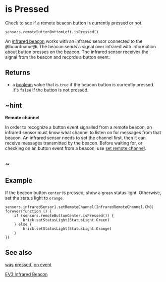 # is Pressed

Check to see if a remote beacon button is currently pressed or not.

```sig
sensors.remoteButtonBottomLeft.isPressed()
```

An [infrared beacon][lego beacon] works with an infrared sensor connected to the @boardname@. The beacon sends a signal over infrared with information about button presses on the beacon. The infrared sensor receives the signal from the beacon and records a button event.

## Returns

* a [boolean](/types/boolean) value that is `true` if the beacon button is currently pressed. It's `false` if the button is not pressed.

## ~hint

**Remote channel**

In order to recognize a button event signalled from a remote beacon, an infrared sensor must know what channel to listen on for messages from that beacon. An infrared sensor needs to set the channel first, then it can receive messages transmitted by the beacon. Before waiting for, or checking on an button event from a beacon, use [set remote channel](/reference/sensors/beacon/set-remote-channel).

## ~

## Example

If the beacon button ``center`` is pressed, show a `green` status light. Otherwise, set the status light to `orange`.

```blocks
sensors.infraredSensor1.setRemoteChannel(InfraredRemoteChannel.Ch0)
forever(function () {
    if (sensors.remoteButtonCenter.isPressed()) {
        brick.setStatusLight(StatusLight.Green)
    } else {
        brick.setStatusLight(StatusLight.Orange)
    }
})
```

## See also

[was pressed](/reference/sensors/beacon/was-pressed), [on event](/reference/sensors/beacon/on-event)

[EV3 Infrared Beacon][lego beacon]

[lego beacon]: https://education.lego.com/en-us/products/ev3-infrared-beacon/45508